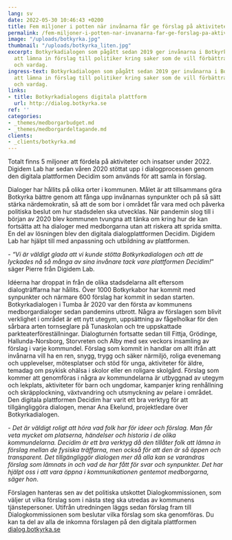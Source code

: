 ```yaml
---
lang: sv
date: 2022-05-30 10:46:43 +0200
title: Fem miljoner i potten när invånarna får ge förslag på aktiviteter i Botkyrka
permalink: /fem-miljoner-i-potten-nar-invanarna-far-ge-forslag-pa-aktiviteter-i-botkyrka/
image: "/uploads/botkyrka.jpg"
thumbnail: "/uploads/botkyrka_liten.jpg"
excerpt: Botkyrkadialogen som pågått sedan 2019 ger invånarna i Botkyrka möjlighet
  att lämna in förslag till politiker kring saker som de vill förbättra i sin stadsdel
  och vardag.
ingress-text: Botkyrkadialogen som pågått sedan 2019 ger invånarna i Botkyrka möjlighet
  att lämna in förslag till politiker kring saker som de vill förbättra i sin stadsdel
  och vardag.
links:
- title: Botkyrkadialogens digitala plattform
  url: http://dialog.botkyrka.se
ref: ''
categories:
- _themes/medborgarbudget.md
- _themes/medborgardeltagande.md
clients:
- _clients/botkyrka.md
---
```


Totalt finns 5 miljoner att fördela på aktiviteter och insatser under
2022. Digidem Lab har sedan våren 2020 stöttat upp i dialogprocessen genom den digitala
plattformen Decidim som används för att samla in förslag.

Dialoger har hållits på olika orter i kommunen. Målet är att tillsammans göra Botkyrka bättre genom att fånga upp invånarnas synpunkter och på så sätt stärka närdemokratin, så att de som bor i området får vara med och påverka politiska beslut om hur stadsdelen ska utvecklas. När pandemin slog till i början av 2020 blev kommunen tvungna att tänka om kring hur de kan fortsätta att ha dialoger med medborgarna utan att riskera att sprida smitta. En del av lösningen blev den digitala dialogplattformen Decidim. Digidem Lab har hjälpt till med anpassning och utbildning av plattformen.

\- _“Vi är väldigt glada att vi kunde stötta Botkyrkadialogen och att de lyckades nå så många av sina invånare tack vare plattformen Decidim!_” säger Pierre från Digidem Lab.

Idéerna har droppat in från de olika stadsdelarna allt eftersom dialogträffarna har hållits. Över 1000 Botkyrkabor har kommit med synpunkter och närmare 600 förslag har kommit in sedan starten. Botkyrkadialogen i Tumba år 2020 var den första av kommunens medborgardialoger sedan pandemins utbrott. Några av förslagen som blivit verklighet i området är ett nytt utegym, uppsättning av fågelholkar för den sårbara arten tornseglare på Tunaskolan och tre uppskattade parkteaterföreställningar. Dialogturnén fortsatte sedan till Fittja, Grödinge, Hallunda-Norsborg, Storvreten och Alby med sex veckors insamling av förslag i varje kommundel. Förslag som kommit in handlar om allt ifrån att invånarna vill ha en ren, snygg, trygg och säker närmiljö, roliga evenemang och upplevelser, mötesplatser och stöd för unga, aktiviteter för äldre, temadag om psykisk ohälsa i skolor eller en roligare skolgård. Förslag som kommer att genomföras i några av kommundelarna är utbyggnad av utegym och lekplats, aktiviteter för barn och ungdomar, kampanjer kring renhållning och skräpplockning, växtvandring och utsmyckning av pelare i området. Den digitala plattformen Decidim har varit ett bra verktyg för att tillgängliggöra dialogen, menar Ana Ekelund, projektledare över Botkyrkadialogen.

\- _Det är väldigt roligt att höra vad folk har för ideer och förslag. Man får veta mycket om platserna, händelser och historia i de olika kommundelarna. Decidim är ett bra verktyg då den tillåter folk att lämna in förslag mellan de fysiska träffarna, men också för att den är så öppen och transparent. Det tillgängliggör dialogen mer då alla kan se varandras förslag som lämnats in och vad de har fått för svar och synpunkter. Det har hjälpt oss i att vara öppna i kommunikationen gentemot medborgarna, säger hon_.

Förslagen hanteras sen av det politiska utskottet Dialogkommissionen, som väljer ut vilka förslag som i nästa steg ska utredas av kommunens tjänstepersoner. Utifrån utredningen läggs sedan förslag fram till Dialogkommissionen som beslutar vilka förslag som ska genomföras. Du kan ta del av alla de inkomna förslagen på den digitala plattformen [dialog.botkyrka.se](http://dialog.botkyrka.se)
